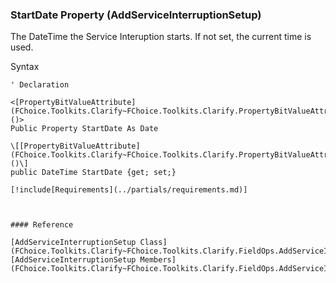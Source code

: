 ﻿### StartDate Property (AddServiceInterruptionSetup)

The DateTime the Service Interuption starts. If not set, the current time is used.

Syntax

```vbnet
' Declaration

<[PropertyBitValueAttribute](FChoice.Toolkits.Clarify~FChoice.Toolkits.Clarify.PropertyBitValueAttribute.md)()>
Public Property StartDate As Date

\[[PropertyBitValueAttribute](FChoice.Toolkits.Clarify~FChoice.Toolkits.Clarify.PropertyBitValueAttribute.md)()\]
public DateTime StartDate {get; set;}

[!include[Requirements](../partials/requirements.md)]



#### Reference

[AddServiceInterruptionSetup Class](FChoice.Toolkits.Clarify~FChoice.Toolkits.Clarify.FieldOps.AddServiceInterruptionSetup.md)  
[AddServiceInterruptionSetup Members](FChoice.Toolkits.Clarify~FChoice.Toolkits.Clarify.FieldOps.AddServiceInterruptionSetup_members.md)